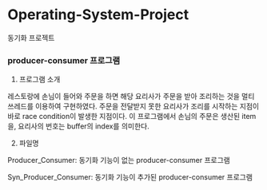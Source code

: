 # Operating-System-Project
동기화 프로젝트

### producer-consumer 프로그램

1. 프로그램 소개

레스토랑에 손님이 들어와 주문을 하면 해당 요리사가 주문을 받아 조리하는 것을 멀티 쓰레드를 이용하여 구현하였다. 주문을 전달받지 못한 요리사가 조리를 시작하는 지점이 바로 race condition이 발생한 지점이다. 이 프로그램에서 손님의 주문은 생산된 item을, 요리사의 번호는 buffer의 index를 의미한다.

2. 파일명

Producer_Consumer: 동기화 기능이 없는 producer-consumer 프로그램

Syn_Producer_Consumer: 동기화 기능이 추가된 producer-consumer 프로그램
